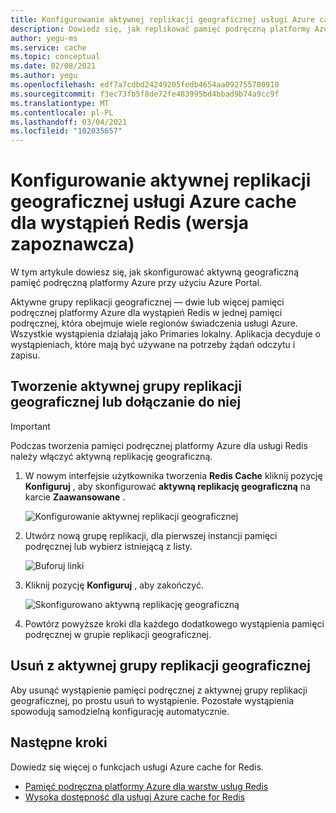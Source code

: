```yaml
---
title: Konfigurowanie aktywnej replikacji geograficznej usługi Azure cache dla wystąpień Redis
description: Dowiedz się, jak replikować pamięć podręczną platformy Azure dla wystąpień Redis przedsiębiorstwa w regionach platformy Azure
author: yegu-ms
ms.service: cache
ms.topic: conceptual
ms.date: 02/08/2021
ms.author: yegu
ms.openlocfilehash: edf7a7cdbd24249205fedb4654aa092755700910
ms.sourcegitcommit: f3ec73fb5f8de72fe483995bd4bbad9b74a9cc9f
ms.translationtype: MT
ms.contentlocale: pl-PL
ms.lasthandoff: 03/04/2021
ms.locfileid: "102035657"
---
```

# <a name="configure-active-geo-replication-for-enterprise-azure-cache-for-redis-instances-preview"></a>Konfigurowanie aktywnej replikacji geograficznej usługi Azure cache dla wystąpień Redis (wersja zapoznawcza)

W tym artykule dowiesz się, jak skonfigurować aktywną geograficzną pamięć podręczną platformy Azure przy użyciu Azure Portal.

Aktywne grupy replikacji geograficznej — dwie lub więcej pamięci podręcznej platformy Azure dla wystąpień Redis w jednej pamięci podręcznej, która obejmuje wiele regionów świadczenia usługi Azure. Wszystkie wystąpienia działają jako Primaries lokalny. Aplikacja decyduje o wystąpieniach, które mają być używane na potrzeby żądań odczytu i zapisu.

## <a name="create-or-join-an-active-geo-replication-group"></a>Tworzenie aktywnej grupy replikacji geograficznej lub dołączanie do niej

> [!IMPORTANT]
> Podczas tworzenia pamięci podręcznej platformy Azure dla usługi Redis należy włączyć aktywną replikację geograficzną.
>
>

1. W nowym interfejsie użytkownika tworzenia **Redis Cache** kliknij pozycję **Konfiguruj** , aby skonfigurować **aktywną replikację geograficzną** na karcie **Zaawansowane** .

    ![Konfigurowanie aktywnej replikacji geograficznej](./media/cache-how-to-active-geo-replication/cache-active-geo-replication-not-configured.png)

1. Utwórz nową grupę replikacji, dla pierwszej instancji pamięci podręcznej lub wybierz istniejącą z listy.

    ![Buforuj linki](./media/cache-how-to-active-geo-replication/cache-active-geo-replication-new-group.png)

1. Kliknij pozycję **Konfiguruj** , aby zakończyć.

    ![Skonfigurowano aktywną replikację geograficzną](./media/cache-how-to-active-geo-replication/cache-active-geo-replication-configured.png)

1. Powtórz powyższe kroki dla każdego dodatkowego wystąpienia pamięci podręcznej w grupie replikacji geograficznej.

## <a name="remove-from-an-active-geo-replication-group"></a>Usuń z aktywnej grupy replikacji geograficznej

Aby usunąć wystąpienie pamięci podręcznej z aktywnej grupy replikacji geograficznej, po prostu usuń to wystąpienie. Pozostałe wystąpienia spowodują samodzielną konfigurację automatycznie.

## <a name="next-steps"></a>Następne kroki

Dowiedz się więcej o funkcjach usługi Azure cache for Redis.

* [Pamięć podręczna platformy Azure dla warstw usług Redis](cache-overview.md#service-tiers)
* [Wysoka dostępność dla usługi Azure cache for Redis](cache-high-availability.md)
